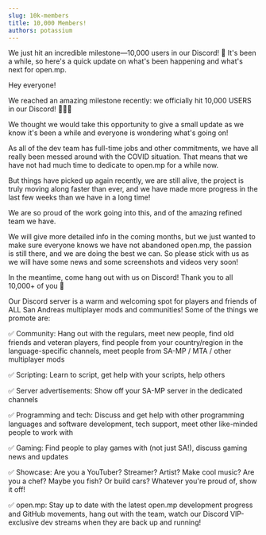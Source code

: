 ```yaml
---
slug: 10k-members
title: 10,000 Members!
authors: potassium
---
```


We just hit an incredible milestone—10,000 users in our Discord! 🎉 It's been a while, so here's a quick update on what's been happening and what's next for open.mp.

<!-- truncate -->

Hey everyone!

We reached an amazing milestone recently: we officially hit 10,000 USERS in our Discord! 🥳🔟🥳

We thought we would take this opportunity to give a small update as we know it's been a while and everyone is wondering what's going on!

As all of the dev team has full-time jobs and other commitments, we have all really been messed around with the COVID situation. That means that we have not had much time to dedicate to open.mp for a while now.

But things have picked up again recently, we are still alive, the project is truly moving along faster than ever, and we have made more progress in the last few weeks than we have in a long time!

We are so proud of the work going into this, and of the amazing refined team we have.

We will give more detailed info in the coming months, but we just wanted to make sure everyone knows we have not abandoned open.mp, the passion is still there, and we are doing the best we can. So please stick with us as we will have some news and some screenshots and videos very soon!

In the meantime, come hang out with us on Discord! Thank you to all 10,000+ of you 🥰

Our Discord server is a warm and welcoming spot for players and friends of ALL San Andreas multiplayer mods and communities! Some of the things we promote are:

✅ Community: Hang out with the regulars, meet new people, find old friends and veteran players, find people from your country/region in the language-specific channels, meet people from SA-MP / MTA / other multiplayer mods

✅ Scripting: Learn to script, get help with your scripts, help others

✅ Server advertisements: Show off your SA-MP server in the dedicated channels

✅ Programming and tech: Discuss and get help with other programming languages and software development, tech support, meet other like-minded people to work with

✅ Gaming: Find people to play games with (not just SA!), discuss gaming news and updates

✅ Showcase: Are you a YouTuber? Streamer? Artist? Make cool music? Are you a chef? Maybe you fish? Or build cars? Whatever you're proud of, show it off!

✅ open.mp: Stay up to date with the latest open.mp development progress and GitHub movements, hang out with the team, watch our Discord VIP-exclusive dev streams when they are back up and running!
